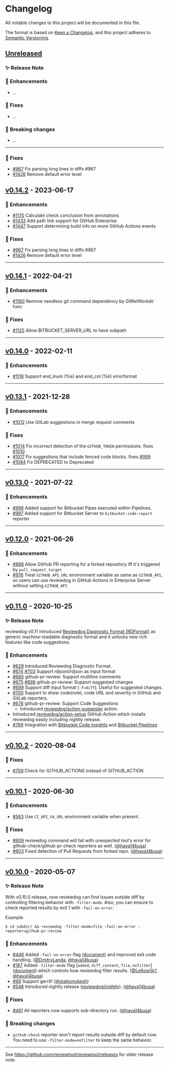 # Changelog
All notable changes to this project will be documented in this file.

The format is based on [Keep a Changelog](https://keepachangelog.com/en/1.0.0/),
and this project adheres to [Semantic Versioning](https://semver.org/spec/v2.0.0.html).

## [Unreleased]

### :sparkles: Release Note <!-- optional -->

### :rocket: Enhancements
- ...

### :bug: Fixes
- ...

### :rotating_light: Breaking changes
- ...

---

### :bug: Fixes
- [#967](https://github.com/reviewtool/reviewtool/pull/967) Fix parsing long lines in diffs #967
- [#1426](https://github.com/reviewtool/reviewtool/pull/1426) Remove default error level


## [v0.14.2] - 2023-06-17

### :rocket: Enhancements
- [#1170](https://github.com/reviewtool/reviewtool/pull/1170) Calculate check conclusion from annotations
- [#1433](https://github.com/reviewtool/reviewtool/pull/1433) Add path link support for GitHub Enterprise
- [#1447](https://github.com/reviewtool/reviewtool/pull/1447) Support determining build info on more GitHub Actions events

### :bug: Fixes
- [#967](https://github.com/reviewtool/reviewtool/pull/967) Fix parsing long lines in diffs #967
- [#1426](https://github.com/reviewtool/reviewtool/pull/1426) Remove default error level

---

## [v0.14.1] - 2022-04-21

### :rocket: Enhancements
- [#1160](https://github.com/reviewtool/reviewtool/pull/1160) Remove needless git command dependency by GitRelWorkdir func

### :bug: Fixes
- [#1125](https://github.com/reviewtool/reviewtool/pull/1125) Allow BITBUCKET_SERVER_URL to have subpath

---

## [v0.14.0] - 2022-02-11

### :rocket: Enhancements
- [#1118](https://github.com/reviewtool/reviewtool/pull/1118) Support end_lnum (%e) and end_col (%k) errorformat

---

## [v0.13.1] - 2021-12-28

### :rocket: Enhancements
- [#1012](https://github.com/reviewtool/reviewtool/pull/1012) Use GitLab suggestions in merge request comments

### :bug: Fixes
- [#1014](https://github.com/reviewtool/reviewtool/pull/1014) Fix incorrect detection of the `GITHUB_TOKEN` permissions. fixes [#1010](https://github.com/reviewtool/reviewtool/issues/1010)
- [#1017](https://github.com/reviewtool/reviewtool/pull/1017) Fix suggestions that include fenced code blocks. fixes [#999](https://github.com/reviewtool/reviewtool/issues/999)
- [#1084](https://github.com/reviewtool/reviewtool/pull/1084) Fix DEPRECATED to Deprecated

---

## [v0.13.0] - 2021-07-22

### :rocket: Enhancements
- [#996](https://github.com/reviewtool/reviewtool/pull/996) Added support for Bitbucket Pipes executed within Pipelines.
- [#997](https://github.com/reviewtool/reviewtool/pull/997) Added support for Bitbucket Server to `bitbucket-code-report` reporter

---

## [v0.12.0] - 2021-06-26

### :rocket: Enhancements
- [#888](https://github.com/reviewtool/reviewtool/pull/888) Allow GitHub PR reporting for a forked repository iff it's triggered by `pull_request_target`
- [#976](https://github.com/reviewtool/reviewtool/pull/976) Treat `GITHUB_API_URL` environment variable as same as `GITHUB_API`, so users can use reviewdog in GitHub Actions in Enterprise Server without setting `GITHUB_API`

---

## [v0.11.0] - 2020-10-25

### :sparkles: Release Note
reviewdog v0.11 introduced [Reviewdog Diagnostic Format (RDFormat)](./README.md#reviewdog-diagnostic-format-rdformat)
as generic machine-readable diagnostic format and it unlocks new rich features like code suggestions.

### :rocket: Enhancements
- [#629](https://github.com/reviewtool/reviewtool/pull/629) Introduced Reviewdog Diagnostic Format.
 - [#674](https://github.com/reviewtool/reviewtool/pull/674) [#703](https://github.com/reviewtool/reviewtool/pull/703) Support rdjsonl/rdjson as input format
 - [#680](https://github.com/reviewtool/reviewtool/pull/680) github-pr-review: Support multiline comments
 - [#675](https://github.com/reviewtool/reviewtool/pull/675) [#698](https://github.com/reviewtool/reviewtool/pull/698) github-pr-review: Support suggested changes
 - [#699](https://github.com/reviewtool/reviewtool/pull/699) Support diff input format (`-f=diff`). Useful for suggested changes.
 - [#700](https://github.com/reviewtool/reviewtool/pull/700) Support to show code(rule), code URL and severity in GitHub and GitLab reporters.
- [#678](https://github.com/reviewtool/reviewtool/issues/678) github-pr-review: Support Code Suggestions
  - Introduced [reviewdog/action-suggester](https://github.com/reviewdog/action-suggester) action.
- Introduced [reviewdog/action-setup](https://github.com/reviewdog/action-setup) GitHub Action which installs reviewdog easily including nightly release.
- [#769](https://github.com/reviewtool/reviewtool/pull/769) Integration with [Bitbucket Code Insights](https://support.atlassian.com/bitbucket-cloud/docs/code-insights/) and [Bitbucket Pipelines](https://bitbucket.org/product/ru/features/pipelines)

---

## [v0.10.2] - 2020-08-04

### :bug: Fixes
- [#709](https://github.com/reviewtool/reviewtool/pull/709) Check for GITHUB_ACTIONS instead of GITHUB_ACTION

---

## [v0.10.1] - 2020-06-30

### :rocket: Enhancements
- [#563](https://github.com/reviewtool/reviewtool/issues/563) Use `CI_API_V4_URL` environment variable when present.

### :bug: Fixes
- [#609](https://github.com/reviewtool/reviewtool/issues/609) reviewdog command will fail with unexpected tool's error for github-check/github-pr-check reporters as well. ([@haya14busa])
- [#603](https://github.com/reviewtool/reviewtool/issues/603) Fixed detection of Pull Requests from forked repo. ([@haya14busa])

---

## [v0.10.0] - 2020-05-07

### :sparkles: Release Note

With v0.10.0 release, now reviewdog can find issues outside diff by controlling
filtering behavior with `-filter-mode`. Also, you can ensure to check reported
results by exit 1 with `-fail-on-error`.

Example
```shell
$ cd subdir/ && reviewdog -filter-mode=file -fail-on-error -reporter=github-pr-review
```

### :rocket: Enhancements
- [#446](https://github.com/reviewtool/reviewtool/issues/446)
  Added `-fail-on-error` flag
  ([document](https://github.com/reviewtool/reviewtool/tree/e359505275143ec85e9b114fc1ab4a4e91d04fb5#exit-codes))
  and improved exit code handling. ([@DmitryLanda](https://github.com/DmitryLanda), [@haya14busa])
- [#187](https://github.com/reviewtool/reviewtool/issues/187)
  Added `-filter-mode` flag [`added`, `diff_context`, `file`, `nofilter`]
  ([document](https://github.com/reviewtool/reviewtool/tree/e359505275143ec85e9b114fc1ab4a4e91d04fb5#filter-mode))
  which controls how reviewdog filter results. ([@Le6ow5k1](https://github.com/Le6ow5k1), [@haya14busa])
- [#69](https://github.com/reviewtool/reviewtool/issues/69) Support gerrit! ([@staticmukesh](https://github.com/staticmukesh))
- [#548](https://github.com/reviewtool/reviewtool/issues/548) Introduced nightly release ([reviewdog/nightly](https://github.com/reviewdog/nightly)). ([@haya14busa])

### :bug: Fixes
- [#461](https://github.com/reviewtool/reviewtool/issues/461) All reporters now supports sub-directory run. ([@haya14busa])

### :rotating_light: Breaking changes
- `github-check` reporter won't report results outside diff by default now. You
  need to use `-filter-mode=nofilter` to keep the same behavior.

---

See https://github.com/reviewtool/reviewtool/releases for older release note.

[Unreleased]: https://github.com/reviewtool/reviewtool/compare/v0.14.2...HEAD
[v0.10.0]: https://github.com/reviewtool/reviewtool/compare/v0.9.17...v0.10.0
[v0.10.1]: https://github.com/reviewtool/reviewtool/compare/v0.10.0...v0.10.1
[v0.10.2]: https://github.com/reviewtool/reviewtool/compare/v0.10.1...v0.10.2
[v0.11.0]: https://github.com/reviewtool/reviewtool/compare/v0.10.2...v0.11.0
[v0.12.0]: https://github.com/reviewtool/reviewtool/compare/v0.11.0...v0.12.0
[v0.13.0]: https://github.com/reviewtool/reviewtool/compare/v0.12.0...v0.13.0
[v0.13.1]: https://github.com/reviewtool/reviewtool/compare/v0.13.0...v0.13.1
[v0.14.0]: https://github.com/reviewtool/reviewtool/compare/v0.13.1...v0.14.0
[v0.14.1]: https://github.com/reviewtool/reviewtool/compare/v0.14.0...v0.14.1
[v0.14.2]: https://github.com/reviewtool/reviewtool/compare/v0.14.1...v0.14.2
[@haya14busa]: https://github.com/haya14busa
